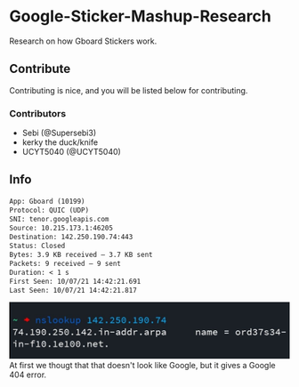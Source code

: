 # Google-Sticker-Mashup-Research
Research on how Gboard Stickers work.
## Contribute
Contributing is nice, and you will be listed below for contributing.
### Contributors
- Sebi (@Supersebi3)
- kerky the duck/knife
- UCYT5040 (@UCYT5040)
## Info
```
App: Gboard (10199)
Protocol: QUIC (UDP)
SNI: tenor.googleapis.com
Source: 10.215.173.1:46205
Destination: 142.250.190.74:443
Status: Closed
Bytes: 3.9 KB received — 3.7 KB sent
Packets: 9 received — 9 sent
Duration: < 1 s
First Seen: 10/07/21 14:42:21.691
Last Seen: 10/07/21 14:42:21.817
```
![](https://github.com/UCYT5040/Google-Sticker-Mashup-Research/blob/main/img/nslookup.jpg?raw=true)
At first we thougt that that doesn't look like Google, but it gives a Google 404 error.
